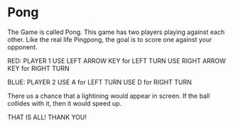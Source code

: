 # Pong

The Game is called Pong. 
This game has two players playing against each other. Like the real life Pingpong, the goal is to score one against your opponent.

RED: PLAYER 1
      USE LEFT ARROW KEY for LEFT TURN
      USE RIGHT ARROW KEY for RIGHT TURN

BLUE: PLAYER 2
      USE A for LEFT TURN
      USE D for RIGHT TURN
      
There us a chance that a lightining would appear in screen. If the ball collides with it, then it would speed up.

THAT IS ALL! THANK YOU!
